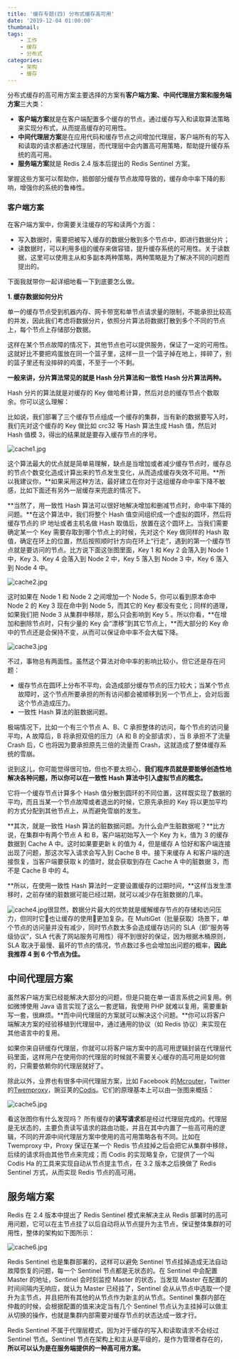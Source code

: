 ```yaml
---
title: '缓存专题(四) 分布式缓存高可用'
date: '2019-12-04 01:00:00'
thumbnail: 
tags:
    - 工作
    - 缓存
    - 分布式
categories:
    - 架构
    - 缓存
---
```


分布式缓存的高可用方案主要选择的方案有**客户端方案、中间代理层方案和服务端方案**三大类：

- **客户端方案**就是在客户端配置多个缓存的节点，通过缓存写入和读取算法策略来实现分布式，从而提高缓存的可用性。
- **中间代理层方案**是在应用代码和缓存节点之间增加代理层，客户端所有的写入和读取的请求都通过代理层，而代理层中会内置高可用策略，帮助提升缓存系统的高可用。
- **服务端方案**就是 Redis 2.4 版本后提出的 Redis Sentinel 方案。

掌握这些方案可以帮助你，抵御部分缓存节点故障导致的，缓存命中率下降的影响，增强你的系统的鲁棒性。

### 客户端方案

在客户端方案中，你需要关注缓存的写和读两个方面：

- 写入数据时，需要把被写入缓存的数据分散到多个节点中，即进行数据分片；
- 读数据时，可以利用多组的缓存来做容错，提升缓存系统的可用性。关于读数据，这里可以使用主从和多副本两种策略，两种策略是为了解决不同的问题而提出的。

下面我就带你一起详细地看一下到底要怎么做。

**1. 缓存数据如何分片**

单一的缓存节点受到机器内存、网卡带宽和单节点请求量的限制，不能承担比较高的并发，因此我们考虑将数据分片，依照分片算法将数据打散到多个不同的节点上，每个节点上存储部分数据。

这样在某个节点故障的情况下，其他节点也可以提供服务，保证了一定的可用性。这就好比不要把鸡蛋放在同一个篮子里，这样一旦一个篮子掉在地上，摔碎了，别的篮子里还有没摔碎的鸡蛋，不至于一个不剩。

**一般来讲，分片算法常见的就是 Hash 分片算法和一致性 Hash 分片算法两种。**

Hash 分片的算法就是对缓存的 Key 做哈希计算，然后对总的缓存节点个数取余。你可以这么理解：

比如说，我们部署了三个缓存节点组成一个缓存的集群，当有新的数据要写入时，我们先对这个缓存的 Key 做比如 crc32 等 Hash 算法生成 Hash 值，然后对 Hash 值模 3，得出的结果就是要存入缓存节点的序号。

![cache1.jpg](https://i.loli.net/2019/12/04/w7dYvZL1EXcsmeP.jpg)

这个算法最大的优点就是简单易理解，缺点是当增加或者减少缓存节点时，缓存总的节点个数变化造成计算出来的节点发生变化，从而造成缓存失效不可用。**所以我建议你，**如果采用这种方法，最好建立在你对于这组缓存命中率下降不敏感，比如下面还有另外一层缓存来兜底的情况下。

**当然了，用一致性 Hash 算法可以很好地解决增加和删减节点时，命中率下降的问题。**在这个算法中，我们将整个 Hash 值空间组织成一个虚拟的圆环，然后将缓存节点的 IP 地址或者主机名做 Hash 取值后，放置在这个圆环上。当我们需要确定某一个 Key 需要存取到哪个节点上的时候，先对这个 Key 做同样的 Hash 取值，确定在环上的位置，然后按照顺时针方向在环上“行走”，遇到的第一个缓存节点就是要访问的节点。比方说下面这张图里面，Key 1 和 Key 2 会落入到 Node 1 中，Key 3、Key 4 会落入到 Node 2 中，Key 5 落入到 Node 3 中，Key 6 落入到 Node 4 中。

![cache2.jpg](https://i.loli.net/2019/12/04/cSP8FZgQoCB9r4J.jpg)

这时如果在 Node 1 和 Node 2 之间增加一个 Node 5，你可以看到原本命中 Node 2 的 Key 3 现在命中到 Node 5，而其它的 Key 都没有变化；同样的道理，如果我们把 Node 3 从集群中移除，那么只会影响到 Key 5 。所以你看，**在增加和删除节点时，只有少量的 Key 会“漂移”到其它节点上，**而大部分的 Key 命中的节点还是会保持不变，从而可以保证命中率不会大幅下降。

![cache3.jpg](https://i.loli.net/2019/12/04/OMmHzPpSKZNB8YF.jpg)

不过，事物总有两面性。虽然这个算法对命中率的影响比较小，但它还是存在问题：

- 缓存节点在圆环上分布不平均，会造成部分缓存节点的压力较大；当某个节点故障时，这个节点所要承担的所有访问都会被顺移到另一个节点上，会对后面这个节点造成压力。
- 一致性 Hash 算法的脏数据问题。

极端情况下，比如一个有三个节点 A、B、C 承担整体的访问，每个节点的访问量平均，A 故障后，B 将承担双倍的压力（A 和 B 的全部请求），当 B 承担不了流量 Crash 后，C 也将因为要承担原先三倍的流量而 Crash，这就造成了整体缓存系统的雪崩。

说到这儿，你可能觉得很可怕，但也不要太担心，**我们程序员就是要能够创造性地解决各种问题，所以你可以在一致性 Hash 算法中引入虚拟节点的概念。**

它将一个缓存节点计算多个 Hash 值分散到圆环的不同位置，这样既实现了数据的平均，而且当某一个节点故障或者退出的时候，它原先承担的 Key 将以更加平均的方式分配到其他节点上，从而避免雪崩的发生。

**其次，就是一致性 Hash 算法的脏数据问题。为什么会产生脏数据呢？**比方说，在集群中有两个节点 A 和 B，客户端初始写入一个 Key 为 k，值为 3 的缓存数据到 Cache A 中。这时如果要更新 k 的值为 4，但是缓存 A 恰好和客户端连接出现了问题，那这次写入请求会写入到 Cache B 中。接下来缓存 A 和客户端的连接恢复，当客户端要获取 k 的值时，就会获取到存在 Cache A 中的脏数据 3，而不是 Cache B 中的 4。

**所以，在使用一致性 Hash 算法时一定要设置缓存的过期时间，**这样当发生漂移时，之前存储的脏数据可能已经过期，就可以减少存在脏数据的几率。

![cache4.jpg](https://i.loli.net/2019/12/04/kWRHyLec6ZpuYBs.jpg)很显然，数据分片最大的优势就是缓解缓存节点的存储和访问压力，但同时它也让缓存的使用更加复杂。在 MultiGet（批量获取）场景下，单个节点的访问量并没有减少，同时节点数太多会造成缓存访问的 SLA（即“服务等级协议”，SLA 代表了网站服务可用性）得不到很好的保证，因为根据木桶原则，SLA 取决于最慢、最坏的节点的情况，节点数过多也会增加出问题的概率，**因此我推荐 4 到 6 个节点为佳。**



## 中间代理层方案

虽然客户端方案已经能解决大部分的问题，但是只能在单一语言系统之间复用。例如微博使用 Java 语言实现了这么一套逻辑，我使用 PHP 就难以复用，需要重新写一套，很麻烦。**而中间代理层的方案就可以解决这个问题。**你可以将客户端解决方案的经验移植到代理层中，通过通用的协议（如 Redis 协议）来实现在其他语言中的复用。

如果你来自研缓存代理层，你就可以将客户端方案中的高可用逻辑封装在代理层代码里面，这样用户在使用你的代理层的时候就不需要关心缓存的高可用是如何做的，只需要依赖你的代理层就好了。

除此以外，业界也有很多中间代理层方案，比如 Facebook 的[Mcrouter](https://github.com/facebook/mcrouter)，Twitter 的[Twemproxy](https://github.com/twitter/twemproxy)，豌豆荚的[Codis](https://github.com/CodisLabs/codis)。它们的原理基本上可以由一张图来概括：

![cache5.jpg](https://i.loli.net/2019/12/04/YVGrzSos65HIXJp.jpg)

看这张图你有什么发现吗？ 所有缓存的**读写请求**都是经过代理层完成的。代理层是无状态的，主要负责读写请求的路由功能，并且在其中内置了一些高可用的逻辑，不同的开源中间代理层方案中使用的高可用策略各有不同。比如在 Twemproxy 中，Proxy 保证在某一个 Redis 节点挂掉之后会把它从集群中移除，后续的请求将由其他节点来完成；而 Codis 的实现略复杂，它提供了一个叫 Codis Ha 的工具来实现自动从节点提主节点，在 3.2 版本之后换做了 Redis Sentinel 方式，从而实现 Redis 节点的高可用。

## 服务端方案

Redis 在 2.4 版本中提出了 Redis Sentinel 模式来解决主从 Redis 部署时的高可用问题，它可以在主节点挂了以后自动将从节点提升为主节点，保证整体集群的可用性，整体的架构如下图所示：

![cache6.jpg](https://i.loli.net/2019/12/04/fTFNzCXcAZ17hmQ.jpg)

Redis Sentinel 也是集群部署的，这样可以避免 Sentinel 节点挂掉造成无法自动故障恢复的问题，每一个 Sentinel 节点都是无状态的。在 Sentinel 中会配置 Master 的地址，Sentinel 会时刻监控 Master 的状态，当发现 Master 在配置的时间间隔内无响应，就认为 Master 已经挂了，Sentinel 会从从节点中选取一个提升为主节点，并且把所有其他的从节点作为新主的从节点。Sentinel 集群内部在仲裁的时候，会根据配置的值来决定当有几个 Sentinel 节点认为主挂掉可以做主从切换的操作，也就是集群内部需要对缓存节点的状态达成一致才行。

Redis Sentinel 不属于代理层模式，因为对于缓存的写入和读取请求不会经过 Sentinel 节点。Sentinel 节点在架构上和主从是平级的，是作为管理者存在的，**所以可以认为是在服务端提供的一种高可用方案。**